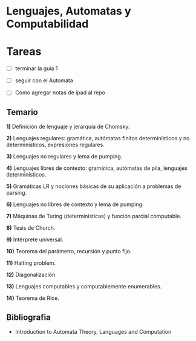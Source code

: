# Lenguajes, Automatas y Computabilidad

# Tareas

- [ ] terminar la guia 1
- [ ] seguir con el Automata
- [ ] Como agregar notas de ipad al repo



## Temario

**1)** Definición de lenguaje y jerarquía de Chomsky.

**2)** Lenguajes regulares: gramática, autómatas finitos determinísticos y no determinísticos, expresiones regulares.

**3)** Lenguajes no regulares y lema de pumping.

**4)** Lenguajes libres de contexto: gramática, autómatas de pila, lenguajes determinísticos.

**5)** Gramáticas LR y nociones básicas de su aplicación a problemas de parsing.

**6)** Lenguajes no libres de contexto y lema de pumping.

**7)** Máquinas de Turing (determinísticas) y función parcial computable.

**8)** Tesis de Church.

**9)** Intérprete universal.

**10)** Teorema del parámetro, recursión y punto fijo.

**11)** Halting problem.

**12)** Diagonalización.

**13)** Lenguajes computables y computablemente enumerables.

**14)** Teorema de Rice.

## Bibliografia
- Introduction to Automata Theory, Languages and Computation
